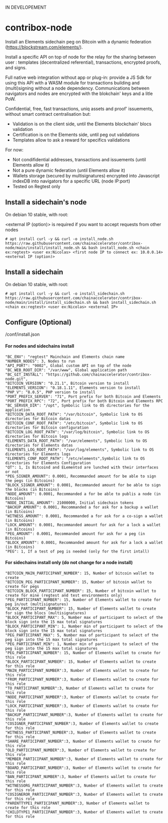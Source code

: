 IN DEVELOPEMENT 

# contribox-node

Install an Elements sidechain peg on Bitcoin with a dynamic federation (https://blockstream.com/elements/).

Install a specific API on top of node for the relay for the sharing between user : templates (decentralized referential), transactions, encrypted proofs, and signs.

Full native web integration without app or plug-in: provide a JS Sdk for using this API with a WASM module for transactions building and (multi)signing without a node dependency. 
Communications between navigators and nodes are encrypted with the blokchain' keys and a litle PoW.

Confidential, free, fast transactions, uniq assets and proof' issuements, without smart contract centralisation but:
* Validation is on the client side, until the Elements blockchain' blocs validation
* Certification is on the Elements side, until peg out validations
* Templates allow to ask a reward for specifics validations

For now:
* Not condifidential addresses, transactions and issuements (until Elements allow it)
* Not a pure dynamic federation (until Elements allow it)
* Wallets storage (secured by multisignatures) encrypted into Javascript indexDB into navigators for a specific URL (node IP:port)
* Tested on Regtest only

## Install a sidechain's node

On debian 10 stable, with root:

<external IP (option)> is required if you want to accept requests from other nodes

    # apt install curl -y && curl -o install_node.sh https://raw.githubusercontent.com/chainaccelerator/contribox-node/main/install/install_node.sh && bash install_node.sh <chain ex:regtest> <user ex:Nicolas> <first node IP to connect ex: 10.0.0.14> <external IP (option)> 

## Install a sidechain

On debian 10 stable, with root:

    # apt install curl -y && curl -o install_sidechain.sh https://raw.githubusercontent.com/chainaccelerator/contribox-node/main/install/install_sidechain.sh && bash install_sidechain.sh <chain ex:regtest> <user ex:Nicolas> <external IP>

## Configure (Optional)

<env ex:regtest>/conf/install.json

#### For nodes and sidechains install

    "BC_ENV": "regtest" Mainchain and Elements chain name
    "NUMBER_NODES": 3, Nodes to run
    "API_PORT": "9002", Global custom API on top of the node
    "BC_WEB_ROOT_DIR": "/var/www", Global application path
    "BC_GIT_INSTALL": "https://github.com/chainaccelerator/contribox-node.git",
    "BITCOIN_VERSION": "0.21.1", Bitcoin version to install
    "ELEMENTS_VERSION": "0.18.1.11", Elements version to install
    "PHP_V": "8.0.5", PHP version to install
    "PORT_PREFIX_SERVER": "71", Port prefix for both Bitcoin and Elements
    "PORT_PREFIX_RPC": "72", Port prefix for both Bitcoin and Elements RPC
    "BC_SERVER_DIR": "/opt", Symbolic link to OS directories for the application
    "BITCOIN_DATA_ROOT_PATH": "/var/bitcoin", Symbolic link to OS directories for Bitcoin datas
    "BITCOIN_CONF_ROOT_PATH": "/etc/bitcoin", Symbolic link to OS directories for Bitcoin configuration
    "BITCOIN_LOG_ROOT_PATH": "/var/log/bitcoin", Symbolic link to OS directories for Bitcoin logs
    "ELEMENTS_DATA_ROOT_PATH": "/var/elements", Symbolic link to OS directories for Elements datas
    "ELEMENTS_LOG_ROOT_PATH": "/var/log/elements", Symbolic link to OS directories for Elements logs
    "ELEMENTS_CONF_ROOT_PATH": "/etc/elements",Symbolic link to OS directories for Elements Configuration
    "QT": 1, Is Bitcoind and ELementsd are lunched with their interfaces or not
    "PEG_SIGNER_AMOUNT": 0.0001, Recommanded amount for be able to sign the pegs (in Bitcoins)
    "BLOCK_SIGNER_AMOUNT": 0.0001, Recommanded amount for be able to sign the blocks (in Bitcoins)
    "NODE_AMOUNT": 0.0001, Recommanded a for be able to publis a node (in Bitcoins)
    "NODE_INITIAL_AMOUNT": 21000000, Initial sidechain tokens
    "BACKUP_AMOUNT": 0.0001, Recommanded a for ask for a backup a wallet (in Bitcoins)
    "WITNESS_AMOUNT": 0.0001, Recommanded a for ask for a co-sign a wallet (in Bitcoins)
    "LOCK_AMOUNT": 0.0001, Recommanded amount for ask for a lock a wallet (in Bitcoins)
    "PEG_AMOUNT": 0.0001, Recommanded amount for ask for a peg (in Bitcoins)
    "BLOCK_AMOUNT": 0.0001, Recommanded amount for ask for a lock a wallet (in Bitcoins)
    "PEG": 1, If a test of peg is needed (only for the first intall)

#### For sidechains install only (do not change for a node install)

    "BITCOIN_MAIN_PARTICIPANT_NUMBER": 15, Number of bitcoin wallet to create
    "BITCOIN_PEG_PARTICIPANT_NUMBER": 15, Number of bitcoin wallet to create for pegs
    "BITCOIN_BLOCK_PARTICIPANT_NUMBER": 15, Number of bitcoin wallet to create for mine (regtest and test environments only)
    "PEG_PARTICIPANT_NUMBER": 15, Number of Elements wallet to create for peg in/out (multisignatures)
    "BLOCK_PARTICIPANT_NUMBER": 15, Number of Elements wallet to create for sign the blocs (multisignatures)
    "BLOCK_PARTICIPANT_MAX": 5, Number max of participant to select of the block sign into the 15 max total signatures
    "BLOCK_PARTICIPANT_MIN": 1, Number min of participant to select of the block sign into the 15 max total signatures
    "PEG_PARTICIPANT_MAX": 5, Number max of participant to select of the peg sign into the 15 max total signatures
    "PEG_PARTICIPANT_MIN": 1, Number min of participant to select of the peg sign into the 15 max total signatures
    "PEG_PARTICIPANT_NUMBER": 15, Number of Elements wallet to create for this role
    "BLOCK_PARTICIPANT_NUMBER": 15, Number of Elements wallet to create for this role
    "MAIN_PARTICIPANT_NUMBER":3, Number of Elements wallet to create for this role
    "FROM_PARTICIPANT_NUMBER":3, Number of Elements wallet to create for this role
    "TO_PARTICIPANT_NUMBER":3, Number of Elements wallet to create for this role
    "NODE_PARTICIPANT_NUMBER":3, Number of Elements wallet to create for this role
    "LOCK_PARTICIPANT_NUMBER":3, Number of Elements wallet to create for this role
    "BACKUP_PARTICIPANT_NUMBER":3, Number of Elements wallet to create for this role
    "COSIGNER_PARTICIPANT_NUMBER":3, Number of Elements wallet to create for this role
    "WITNESS_PARTICIPANT_NUMBER":3, Number of Elements wallet to create for this role
    "SHARE_PARTICIPANT_NUMBER":3, Number of Elements wallet to create for this role
    "OLD_PARTICIPANT_NUMBER":3, Number of Elements wallet to create for this role
    "MEMBER_PARTICIPANT_NUMBER":3, Number of Elements wallet to create for this role
    "BOARD_PARTICIPANT_NUMBER":3, Number of Elements wallet to create for this role
    "BAN_PARTICIPANT_NUMBER":3, Number of Elements wallet to create for this role
    "WITNESSORG_PARTICIPANT_NUMBER":3, Number of Elements wallet to create for this role
    "COSIGNEROR_PARTICIPANT_NUMBER":3, Number of Elements wallet to create for this role
    "PARENTTYPE1_PARTICIPANT_NUMBER":3, Number of Elements wallet to create for this role
    "CHILDTYPE1_PARTICIPANT_NUMBER":3, Number of Elements wallet to create for this role

 



